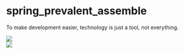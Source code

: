 # spring_prevalent_assemble
To make development easier, technology is just a tool, not everything.

[![](https://img.shields.io/badge/springFramework-version5.2.3-green.svg?colorA=1e90ff)](https://docs.spring.io/spring/docs/5.2.3.RELEASE/spring-framework-reference/)
<br>
[![](https://img.shields.io/badge/jdk-version1.8-green.svg?colorA=1e90ff)](https://www.oracle.com/technetwork/java/javase/downloads/jdk8-downloads-2133151.html)
